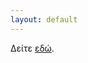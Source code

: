 ```yaml
---
layout: default
---
```


Δείτε [εδώ](https://github.com/pdp-archive/pdp-archive.github.io#%CF%80%CF%8E%CF%82-%CE%BD%CE%B1-%CF%83%CF%85%CE%BD%CE%B5%CE%B9%CF%83%CF%86%CE%AD%CF%81%CE%B5%CF%84%CE%B5).
